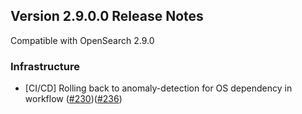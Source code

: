 ## Version 2.9.0.0 Release Notes

Compatible with OpenSearch 2.9.0


### Infrastructure
* [CI/CD] Rolling back to anomaly-detection for OS dependency in workflow ([#230](https://github.com/opensearch-project/dashboards-search-relevance/pull/230))([#236](https://github.com/opensearch-project/dashboards-search-relevance/pull/236))